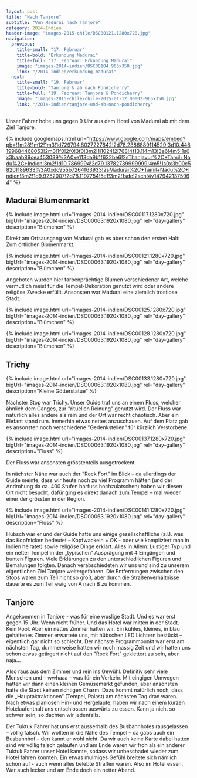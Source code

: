 ```yaml
---
layout: post
title: "Nach Tanjore"
subtitle: "Von Madurai nach Tanjore"
category: 2014-Indien
header-image: "images-2015-chile/DSC00121.1280x720.jpg"
navigation:
  previous:
    title-small: "17. Februar"
    title-bold: "Erkundung Madurai"
    title-full: "17. Februar: Erkundung Madurai"
    image: "images-2014-indien/DSC00104.965x350.jpg"
    link: "/2014-indien/erkundung-madurai"
  next:
    title-small: "19. Februar"
    title-bold: "Tanjore & ab nach Pondicherry"
    title-full: "19. Februar: Tanjore & Pondicherry"
    image: "images-2015-chile/chile-2015-01-12_00002-965x350.jpg"
    link: "/2014-indien/tanjore-und-ab-nach-pondicherry"
---
```


Unser Fahrer holte uns gegen 9 Uhr aus dem Hotel von Madurai ab mit dem Ziel Tanjore. 

{% include googlemaps.html url="https://www.google.com/maps/embed?pb=!1m28!1m12!1m3!1d729794.8027227842!2d78.2386889114529!3d10.448199684468053!2m3!1f0!2f0!3f0!3m2!1i1024!2i768!4f13.1!4m13!3e6!4m5!1s0x3baab89cea453039%3A0xe113da9b1f632be6!2sThanjavur%2C+Tamil+Nadu%2C+Indien!3m2!1d10.7869994!2d79.13782739999999!4m5!1s0x3b00c582b1189633%3A0xdc955b7264f63933!2sMadurai%2C+Tamil+Nadu%2C+Indien!3m2!1d9.9252007!2d78.1197754!5e1!3m2!1sde!2sch!4v1479421375964" %}

## Madurai Blumenmarkt

{% include image.html url="images-2014-indien/DSC00117.1280x720.jpg" bigUrl="images-2014-indien/DSC00063.1920x1080.jpg" rel="day-gallery" description="Blümchen" %}

Direkt am Ortsausgang von Madurai gab es aber schon den ersten Halt: Zum örtlichen Blumenmarkt. 

{% include image.html url="images-2014-indien/DSC00121.1280x720.jpg" bigUrl="images-2014-indien/DSC00063.1920x1080.jpg" rel="day-gallery" description="Blümchen" %}

Angeboten wurden hier farbenprächtige Blumen verschiedener Art, welche vermutlich meist für die Tempel-Dekoration genutzt wird oder andere religöse Zwecke erfüllt. Ansonsten war Madurai eine ziemlich trostlose Stadt.

{% include image.html url="images-2014-indien/DSC00125.1280x720.jpg" bigUrl="images-2014-indien/DSC00063.1920x1080.jpg" rel="day-gallery" description="Blümchen" %}

{% include image.html url="images-2014-indien/DSC00128.1280x720.jpg" bigUrl="images-2014-indien/DSC00063.1920x1080.jpg" rel="day-gallery" description="Blümchen" %}

## Trichy

{% include image.html url="images-2014-indien/DSC00133.1280x720.jpg" bigUrl="images-2014-indien/DSC00063.1920x1080.jpg" rel="day-gallery" description="Kleine Götterstatue" %}

Nächster Stop war Trichy. Unser Guide traf uns an einem Fluss, welcher ähnlich dem Ganges, zur "rituellen Reinung" genutzt wird. Der Fluss war natürlich alles andere als rein und der Ort war recht chaotisch. Aber ein Elefant stand rum. Immerhin etwas nettes anzuschauen.
Auf dem Platz gab es ansonsten noch verschiedene "Gedenkstellen" für kürzlich Verstorbene. 

{% include image.html url="images-2014-indien/DSC00137.1280x720.jpg" bigUrl="images-2014-indien/DSC00063.1920x1080.jpg" rel="day-gallery" description="Fluss" %}

Der Fluss war ansonsten grösstenteils ausgetrockent. 

In nächster Nähe war auch der "Rock Fort" im Blick – da allerdings der Guide meinte, dass wir heute noch zu viel Programm hätten (und der Androhung da ca. 400 Stufen barfuss hochzulatschen) haben wir diesen Ort nicht besucht, dafür ging es direkt danach zum Tempel – mal wieder einer der grössten in der Region.

{% include image.html url="images-2014-indien/DSC00141.1280x720.jpg" bigUrl="images-2014-indien/DSC00063.1920x1080.jpg" rel="day-gallery" description="Fluss" %}

Hübsch war er und der Guide hatte uns einige gesellschaftliche (z.B. was das Kopfnicken bedeutet – Kopfwackeln = OK - oder wie kompliziert man in Indien heiratet) sowie religöse Dinge erklärt. Alles in Allem: Lustiger Typ und ein netter Tempel in der „typischen“ Ausprägung mit 4 Eingängen und bunten Figuren. Viele Erklärungen zu den unterschiedlichen Figuren und Bemalungen folgten. Danach verabschiedeten wir uns und sind zu unserem eigentlichen Ziel Tanjore weitergefahren. Die Entfernungen zwischen den Stops waren zum Teil nicht so groß, aber durch die Straßenverhältnisse dauerte es zum Teil ewig von A nach B zu kommen.

## Tanjore

Angekommen in Tanjore - was für eine wuslige Stadt. Und es war erst gegen 15 Uhr. Wenn nicht früher. Und das Hotel war mitten in der Stadt. Kein Pool. Aber ein nettes Zimmer hatten wir. Ein kühles, kleines, in blau gehaltenes Zimmer erwartete uns, mit hübschen LED Lichtern bestückt – eigentlich gar nicht so schlecht. Der nächste Programmpunkt war erst am nächsten Tag, dummerweise hatten wir noch massig Zeit und wir hatten uns schon etwas geärgert nicht auf den "Rock Fort" geklettert zu sein, aber naja...

Also raus aus dem Zimmer und rein ins Gewühl. Definitiv sehr viele Menschen und – wwhaaa – was für ein Verkehr. Mit eingigen Umwegen hatten wir dann einen kleinen Gemüsemarkt gefunden, aber ansonsten hatte die Stadt keinen richtigen Charm. Dazu kommt natürlich noch, dass die „Hauptaktraktionen“ (Tempel, Palast) am nächsten Tag dran waren. Nach etwas planlosen Hin- und Hergelaufe, haben wir nach einem kurzen Hotelaufenthalt uns entschlossen auswärts zu essen. Kann ja nicht so schwer sein, so dachten wir jedenfalls.

Der Tuktuk Fahrer hat uns erst ausserhalb des Busbahnhofes rausgelassen – völlig falsch. Wir wollten in die Nähe des Tempel – da gabs auch ein Busbahnhof – den kannt er wohl nicht. Da wir auch keine Karte dabei hatten sind wir völlig falsch gelaufen und am Ende waren wir froh als ein anderer Tuktuk Fahrer unser Hotel kannte, sodass wir unbeschadet wieder zum Hotel fahren konnten. Ein etwas mulmiges Gefühl breitete sich nämlich schon auf - auch wenn alles belebte Straßen waren.
Also im Hotel essen. War auch lecker und am Ende doch ein netter Abend.

